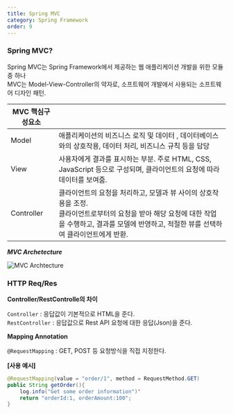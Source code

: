 ```yaml
---
title: Spring MVC
category: Spring Framework
order: 9
---
```

### Spring MVC?

<div class="content-box">
Spring MVC는 Spring Framework에서 제공하는 웹 애플리케이션 개발을 위한 모듈 중 하나<br> MVC는 Model-View-Controller의 약자로, 소프트웨어 개발에서 사용되는 소프트웨어 디자인 패턴.<br>
</div>

|MVC 핵심구성요소||
|--|--|
|Model| 애플리케이션의 비즈니스 로직 및 데이터 , 데이터베이스와의 상호작용, 데이터 처리, 비즈니스 규칙 등을 담당|
|View|사용자에게 결과를 표시하는 부분. 주로 HTML, CSS, JavaScript 등으로 구성되며, 클라이언트의 요청에 따라 데이터를 보여줌.|
|Controller|클라이언트의 요청을 처리하고, 모델과 뷰 사이의 상호작용을 조정.<br> 클라이언트로부터의 요청을 받아 해당 요청에 대한 작업을 수행하고, 결과를 모델에 반영하고, 적절한 뷰를 선택하여 클라이언트에게 반환.|

***MVC Archetecture***

![MVC Archtecture](https://i.imgur.com/G7JWOr6.png)


### HTTP Req/Res

**Controller/RestControlle의 차이**
<br>

`Controller` : 응답값이 기본적으로 HTML을 준다. <br> 
`RestController` : 응답값으로 Rest API 요청에 대한 응답(Json)을 준다.<br>

**Mapping Annotation**

`@RequestMapping` : GET, POST 등 요청방식을 직접 지정한다. 

**[사용 예시]**
```java
@RequestMapping(value = "order/1", method = RequestMethod.GET)
public String getOrder(){
    log.info("Get some order information")'
    return "orderId:1, orderAmount:100";
}
```
 
